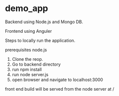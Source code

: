 # demo_app

Backend using Node.js and Mongo DB.

Frontend using Anguler

Steps to locally run the application.

prerequisites node.js

1. Clone the reop.
2. Go to backend directory
3. run npm install
4. run node server.js
5. open browser and navigate to localhost:3000

front end build will be served from the node server at /